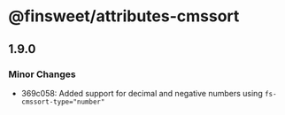 # @finsweet/attributes-cmssort

## 1.9.0

### Minor Changes

- 369c058: Added support for decimal and negative numbers using `fs-cmssort-type="number"`
